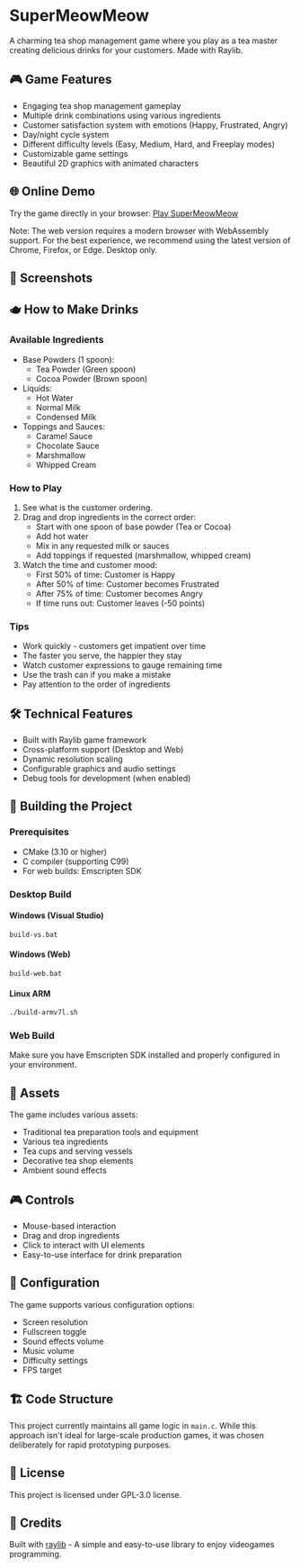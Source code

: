 # SuperMeowMeow

A charming tea shop management game where you play as a tea master creating delicious drinks for your customers. Made with Raylib.

## 🎮 Game Features

- Engaging tea shop management gameplay
- Multiple drink combinations using various ingredients
- Customer satisfaction system with emotions (Happy, Frustrated, Angry)
- Day/night cycle system
- Different difficulty levels (Easy, Medium, Hard, and Freeplay modes)
- Customizable game settings
- Beautiful 2D graphics with animated characters

## 🌐 Online Demo

Try the game directly in your browser: [Play SuperMeowMeow](https://zenthaidev.github.io/SuperMeowMeow/)

Note: The web version requires a modern browser with WebAssembly support. For the best experience, we recommend using the latest version of Chrome, Firefox, or Edge. Desktop only.

## 📸 Screenshots


## 🫖 How to Make Drinks

### Available Ingredients
- Base Powders (1 spoon):
  - Tea Powder (Green spoon)
  - Cocoa Powder (Brown spoon)
- Liquids:
  - Hot Water
  - Normal Milk
  - Condensed Milk
- Toppings and Sauces:
  - Caramel Sauce
  - Chocolate Sauce
  - Marshmallow
  - Whipped Cream

### How to Play
1. See what is the customer ordering.
2. Drag and drop ingredients in the correct order:
   - Start with one spoon of base powder (Tea or Cocoa)
   - Add hot water
   - Mix in any requested milk or sauces
   - Add toppings if requested (marshmallow, whipped cream)
3. Watch the time and customer mood:
   - First 50% of time: Customer is Happy
   - After 50% of time: Customer becomes Frustrated
   - After 75% of time: Customer becomes Angry
   - If time runs out: Customer leaves (-50 points)

### Tips
- Work quickly - customers get impatient over time
- The faster you serve, the happier they stay
- Watch customer expressions to gauge remaining time
- Use the trash can if you make a mistake
- Pay attention to the order of ingredients

## 🛠️ Technical Features

- Built with Raylib game framework
- Cross-platform support (Desktop and Web)
- Dynamic resolution scaling
- Configurable graphics and audio settings
- Debug tools for development (when enabled)

## 🔧 Building the Project

### Prerequisites

- CMake (3.10 or higher)
- C compiler (supporting C99)
- For web builds: Emscripten SDK

### Desktop Build

#### Windows (Visual Studio)
```batch
build-vs.bat
```

#### Windows (Web)
```batch
build-web.bat
```

#### Linux ARM
```bash
./build-armv7l.sh
```

### Web Build
Make sure you have Emscripten SDK installed and properly configured in your environment.

## 🎵 Assets

The game includes various assets:
- Traditional tea preparation tools and equipment
- Various tea ingredients
- Tea cups and serving vessels
- Decorative tea shop elements
- Ambient sound effects

## 🎮 Controls

- Mouse-based interaction
- Drag and drop ingredients
- Click to interact with UI elements
- Easy-to-use interface for drink preparation

## 🔧 Configuration

The game supports various configuration options:
- Screen resolution
- Fullscreen toggle
- Sound effects volume
- Music volume
- Difficulty settings
- FPS target

## 🏗️ Code Structure

This project currently maintains all game logic in `main.c`. While this approach isn't ideal for large-scale production games, it was chosen deliberately for rapid prototyping purposes.

## 📄 License

This project is licensed under GPL-3.0 license.

## 🙏 Credits

Built with [raylib](https://www.raylib.com/) - A simple and easy-to-use library to enjoy videogames programming.